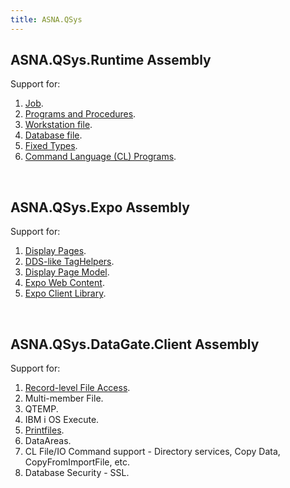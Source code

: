 ```yaml
---
title: ASNA.QSys
---
```

## ASNA.QSys.Runtime Assembly
Support for:
1. [Job](/concepts/architecture/qsys-job).
2. [Programs and Procedures](/concepts/program-structure/qsys-program).
3. [Workstation file](/concepts/program-structure/qsys-workstationfile).
4. [Database file](/concepts/program-structure/qsys-databasefile).
5. [Fixed Types](/concepts/program-structure/qsys-fixedtypes).
6. [Command Language (CL) Programs](/concepts/program-structure/qsys-cl-program).

<br>

## ASNA.QSys.Expo Assembly
Support for:
1. [Display Pages](/concepts/user-interface/qsys-expo-display-pages).
2. [DDS-like TagHelpers](/concepts/user-interface/qsys-expo-dds-elements).
3. [Display Page Model](/concepts/user-interface/qsys-expo-display-page-model).
4. [Expo Web Content](/concepts/user-interface/qsys-expo-web-content).
5. [Expo Client Library](/concepts/user-interface/qsys-expo-client-library).


<br>

## ASNA.QSys.DataGate.Client Assembly
Support for:

1. [Record-level File Access](/concepts/program-structure/qsys-databasefile).
2. Multi-member File.
3. QTEMP.
4. IBM i OS Execute.
5. [Printfiles](/concepts/printing/printing-overview).
6. DataAreas.
7. CL File/IO Command support - Directory services, Copy Data, CopyFromImportFile, etc.
8. Database Security - SSL.


